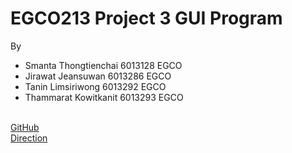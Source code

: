# EGCO213 Project 3 GUI Program
By
   - Smanta     Thongtienchai   6013128   EGCO
   - Jirawat    Jeansuwan       6013286   EGCO
   - Tanin      Limsiriwong     6013292   EGCO
   - Thammarat  Kowitkanit      6013293   EGCO
   
</Br>  [GitHub](https://github.com/SMSHKR/EGCO213-Project-3-GUI-Program)
</Br>  [Direction](https://drive.google.com/file/d/163J4VBSfxDnlbhWd7cTOaj0Dn-2pG_FE)
